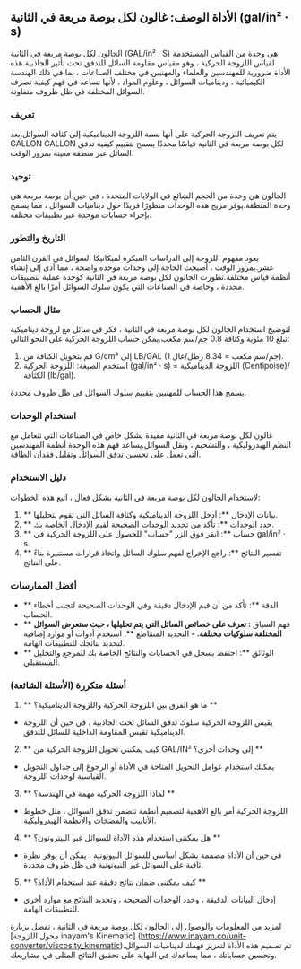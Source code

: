 ## الأداة الوصف: غالون لكل بوصة مربعة في الثانية (gal/in² · s)

الجالون لكل بوصة مربعة في الثانية (GAL/in² · S) هي وحدة من القياس المستخدمة لقياس اللزوجة الحركية ، وهو مقياس مقاومة السائل للتدفق تحت تأثير الجاذبية.هذه الأداة ضرورية للمهندسين والعلماء والمهنيين في مختلف الصناعات ، بما في ذلك الهندسة الكيميائية ، وديناميات السوائل ، وعلوم المواد ، لأنها تساعد في فهم كيفية تصرف السوائل المختلفة في ظل ظروف متفاوتة.

### تعريف

يتم تعريف اللزوجة الحركية على أنها نسبة اللزوجة الديناميكية إلى كثافة السوائل.يعد GALLON GALLON لكل بوصة مربعة في الثانية قياسًا محددًا يسمح بتقييم كيفية تدفق السائل عبر منطقة معينة بمرور الوقت.

### توحيد

الجالون هي وحدة من الحجم الشائع في الولايات المتحدة ، في حين أن بوصة مربعة هي وحدة المنطقة.يوفر مزيج هذه الوحدات منظورًا فريدًا حول ديناميات السوائل ، مما يسمح بإجراء حسابات موحدة عبر تطبيقات مختلفة.

### التاريخ والتطور

يعود مفهوم اللزوجة إلى الدراسات المبكرة لميكانيكا السوائل في القرن الثامن عشر.بمرور الوقت ، أصبحت الحاجة إلى وحدات موحدة واضحة ، مما أدى إلى إنشاء أنظمة قياس مختلفة.تطورت الجالون لكل بوصة مربعة في الثانية كوحدة عملية لتطبيقات محددة ، وخاصة في الصناعات التي يكون سلوك السوائل أمرًا بالغ الأهمية.

### مثال الحساب

لتوضيح استخدام الجالون لكل بوصة مربعة في الثانية ، فكر في سائل مع لزوجة ديناميكية تبلغ 10 مئوية وكثافة 0.8 جم/سم مكعب.يمكن حساب اللزوجة الحركية على النحو التالي:

1. قم بتحويل الكثافة من G/cm³ إلى LB/GAL (1 جم/سم مكعب = 8.34 رطل/غال).
2. استخدم الصيغة: اللزوجة الحركية (gal/in² · s) = اللزوجة الديناميكية (Centipoise)/الكثافة (lb/gal).

يسمح هذا الحساب للمهنيين بتقييم سلوك السوائل في ظل ظروف محددة.

### استخدام الوحدات

غالون لكل بوصة مربعة في الثانية مفيدة بشكل خاص في الصناعات التي تتعامل مع النظم الهيدروليكية ، والتشحيم ، ونقل السوائل.يساعد فهم هذه الوحدة أنظمة المهندسين التي تعمل على تحسين تدفق السوائل وتقليل فقدان الطاقة.

### دليل الاستخدام

لاستخدام الجالون لكل بوصة مربعة في الثانية بشكل فعال ، اتبع هذه الخطوات:

1. ** بيانات الإدخال **: أدخل اللزوجة الديناميكية وكثافة السائل التي تقوم بتحليلها.
2. ** حدد الوحدات **: تأكد من تحديد الوحدات الصحيحة لقيم الإدخال الخاصة بك.
3. ** حساب **: انقر فوق الزر "حساب" للحصول على اللزوجة الحركية في gal/in² · s.
4. ** تفسير النتائج **: راجع الإخراج لفهم سلوك السائل واتخاذ قرارات مستنيرة بناءً على النتائج.

### أفضل الممارسات

- ** الدقة **: تأكد من أن قيم الإدخال دقيقة وفي الوحدات الصحيحة لتجنب أخطاء الحساب.
- ** فهم السياق **: تعرف على خصائص السائل التي يتم تحليلها ، حيث ستعرض السوائل المختلفة سلوكيات مختلفة.
-** التحديد المتقاطع **: استخدم أدوات أو موارد إضافية لتحديد نتائجك للتطبيقات الهامة.
- ** الوثائق **: احتفظ بسجل في الحسابات والنتائج الخاصة بك للمرجع والتحليل المستقبلي.

### أسئلة متكررة (الأسئلة الشائعة)

1. ** ما هو الفرق بين اللزوجة الحركية واللزوجة الديناميكية؟ **
- يقيس اللزوجة الحركية سلوك تدفق السائل تحت الجاذبية ، في حين أن اللزوجة الديناميكية تقيس المقاومة الداخلية للسائل للتدفق.

2. ** كيف يمكنني تحويل اللزوجة الحركية من GAL/IN² إلى وحدات أخرى؟ **
- يمكنك استخدام عوامل التحويل المتاحة في الأداة أو الرجوع إلى جداول التحويل القياسية لوحدات اللزوجة.

3. ** لماذا اللزوجة الحركية مهمة في الهندسة؟ **
- اللزوجة الحركية أمر بالغ الأهمية لتصميم أنظمة تتضمن تدفق السوائل ، مثل خطوط الأنابيب والمضخات والأنظمة الهيدروليكية.

4. ** هل يمكنني استخدام هذه الأداة للسوائل غير النيتروتون؟ **
- في حين أن الأداة مصممة بشكل أساسي للسوائل النيوتونية ، يمكن أن يوفر نظرة ثاقبة على السوائل غير النيوتونية في ظل ظروف محددة.

5. ** كيف يمكنني ضمان نتائج دقيقة عند استخدام الأداة؟ **
- إدخال البيانات الدقيقة ، وحدد الوحدات الصحيحة ، وتحديد النتائج مع موارد أخرى للتطبيقات الهامة.

لمزيد من المعلومات والوصول إلى الجالون لكل بوصة مربعة في الثانية ، تفضل بزيارة [محول اللزوجة inayam's Kinematic] (https://www.inayam.co/unit-converter/viscosity_kinematic).تم تصميم هذه الأداة لتعزيز فهمك لديناميات السوائل وتحسين حساباتك ، مما يساعدك في النهاية على تحقيق النتائج المثلى في مشاريعك.